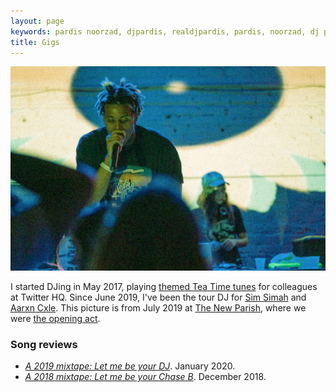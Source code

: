```yaml
---
layout: page
keywords: pardis noorzad, djpardis, realdjpardis, pardis, noorzad, dj pardis
title: Gigs
---
```


<img src="/files/pics/djing.jpg" alt="Sim Simah and Pardis Noorzad (aka DJ Pardis)" title="Sim Simah and Pardis Noorzad (aka DJ Pardis)">

I started DJing in May 2017, playing <a href="https://vimeo.com/463652373" target="_blank">themed Tea Time tunes</a> for colleagues at Twitter HQ. Since June 2019, I've been the tour DJ for <a href="https://open.spotify.com/artist/6rGjsK7JJpHkUTVtj2PPwf" target="_blank">Sim Simah</a> and <a href="https://open.spotify.com/artist/0gvTXbRp8PiAeztLTbbjdX" target="_blank">Aarxn Cxle</a>. This picture is from July 2019 at <a href="https://www.thenewparish.com/" target="_blank">The New Parish</a>, where we were <a href="https://www.thenewparish.com/e/camron-62022556135/" target="_blank">the opening act</a>.

### Song reviews

- <em><a href="https://medium.com/@djpardis/a-2019-mixtape-6a910e8b4771" target="_blank">A 2019 mixtape: Let me be your DJ</a></em>. January 2020.
- <em><a href="https://medium.com/@djpardis/a-2018-mixtape-fac340db5e11" target="_blank">A 2018 mixtape: Let me be your Chase B</a></em>. December 2018.
